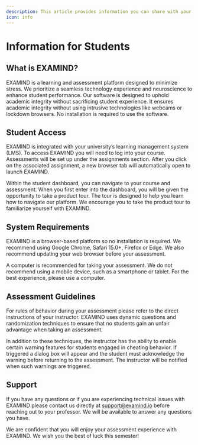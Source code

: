 ```yaml
---
description: This article provides information you can share with your students
icon: info
---
```


# Information for Students

## What is EXAMIND?

EXAMIND is a learning and assessment platform designed to minimize stress. We prioritize a seamless technology experience and neuroscience to enhance student performance. Our software is designed to uphold academic integrity without sacrificing student experience. It ensures academic integrity without using intrusive technologies like webcams or lockdown browsers. No installation is required to use the software.

## Student Access

EXAMIND is integrated with your university’s learning management system (LMS). To access EXAMIND you will need to log into your course. Assessments will be set up under the assignments section. After you click on the associated assignment, a new browser tab will automatically open to launch EXAMIND.

Within the student dashboard, you can navigate to your course and assessment. When you first enter into the dashboard, you will be given the opportunity to take a product tour. The tour is designed to help you learn how to navigate our platform. We encourage you to take the product tour to familiarize yourself with EXAMIND.

## System Requirements

EXAMIND is a browser-based platform so no installation is required. We recommend using Google Chrome, Safari 15.0+, Firefox or Edge. We also recommend updating your web browser before your assessment.

A computer is recommended for taking your assessment. We do not recommend using a mobile device, such as a smartphone or tablet. For the best experience, please use a computer.

## Assessment Guidelines

For rules of behavior during your assessment please refer to the direct instructions of your instructor. EXAMIND uses dynamic questions and randomization techniques to ensure that no students gain an unfair advantage when taking an assessment.

In addition to these techniques, the instructor has the ability to enable certain warning features for students engaged in cheating behavior. If triggered a dialog box will appear and the student must acknowledge the warning before returning to the assessment. The instructor will be notified when such warnings are triggered.

## Support

If you have any questions or if you are experiencing technical issues with EXAMIND please contact us directly at [support@examind.io](mailto:support@examind.io) before reaching out to your professor. We will be available to answer any questions you have.

We are confident that you will enjoy your assessment experience with EXAMIND. We wish you the best of luck this semester!





